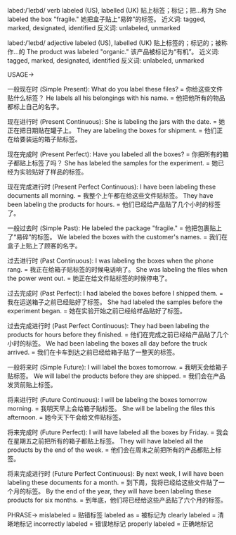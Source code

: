 labed:/ˈleɪbd/
verb
labeled (US), labelled (UK)
贴上标签；标记；把…称为
She labeled the box "fragile." 她把盒子贴上“易碎”的标签。
近义词: tagged, marked, designated, identified
反义词: unlabeled, unmarked


labed:/ˈleɪbd/
adjective
labeled (US), labelled (UK)
贴上标签的；标记的；被称作…的
The product was labeled "organic." 该产品被标记为“有机”。
近义词: tagged, marked, designated, identified
反义词: unlabeled, unmarked



USAGE->

一般现在时 (Simple Present):
What do you label these files? = 你给这些文件贴什么标签？
He labels all his belongings with his name. = 他把他所有的物品都标上自己的名字。


现在进行时 (Present Continuous):
She is labeling the jars with the date. = 她正在把日期贴在罐子上。
They are labeling the boxes for shipment. = 他们正在给要装运的箱子贴标签。


现在完成时 (Present Perfect):
Have you labeled all the boxes? = 你把所有的箱子都贴上标签了吗？
She has labeled the samples for the experiment. = 她已经为实验贴好了样品的标签。


现在完成进行时 (Present Perfect Continuous):
I have been labeling these documents all morning. = 我整个上午都在给这些文件贴标签。
They have been labeling the products for hours. = 他们已经给产品贴了几个小时的标签了。


一般过去时 (Simple Past):
He labeled the package "fragile." = 他把包裹贴上了“易碎”的标签。
We labeled the boxes with the customer's names. = 我们在盒子上贴上了顾客的名字。


过去进行时 (Past Continuous):
I was labeling the boxes when the phone rang. = 我正在给箱子贴标签的时候电话响了。
She was labeling the files when the power went out. = 她正在给文件贴标签的时候停电了。


过去完成时 (Past Perfect):
I had labeled the boxes before I shipped them. = 我在运送箱子之前已经贴好了标签。
She had labeled the samples before the experiment began. = 她在实验开始之前已经给样品贴好了标签。


过去完成进行时 (Past Perfect Continuous):
They had been labeling the products for hours before they finished. = 他们在完成之前已经给产品贴了几个小时的标签。
We had been labeling the boxes all day before the truck arrived. = 我们在卡车到达之前已经给箱子贴了一整天的标签。


一般将来时 (Simple Future):
I will label the boxes tomorrow. = 我明天会给箱子贴标签。
We will label the products before they are shipped. = 我们会在产品发货前贴上标签。


将来进行时 (Future Continuous):
I will be labeling the boxes tomorrow morning. = 我明天早上会给箱子贴标签。
She will be labeling the files this afternoon. = 她今天下午会给文件贴标签。


将来完成时 (Future Perfect):
I will have labeled all the boxes by Friday. = 我会在星期五之前把所有的箱子都贴上标签。
They will have labeled all the products by the end of the week. = 他们会在周末之前把所有的产品都贴上标签。


将来完成进行时 (Future Perfect Continuous):
By next week, I will have been labeling these documents for a month. = 到下周，我将已经给这些文件贴了一个月的标签。
By the end of the year, they will have been labeling these products for six months. = 到年底，他们将已经给这些产品贴了六个月的标签。




PHRASE->
mislabeled = 贴错标签
labeled as = 被标记为
clearly labeled = 清晰地标记
incorrectly labeled = 错误地标记
properly labeled = 正确地标记
